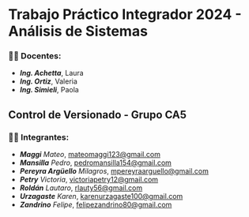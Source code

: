 # Trabajo Práctico Integrador 2024 - Análisis de Sistemas </br>
### 🧑‍🏫 Docentes:
- _**Ing. Achetta**_, Laura <br/>
- _**Ing. Ortiz**_, Valeria <br/>
- _**Ing. Simieli**_, Paola <br/>
## Control de Versionado - Grupo CA5
### :technologist: Integrantes:
- _**Maggi**_ _Mateo_, mateomaggi123@gmail.com <br/>
- _**Mansilla**_ _Pedro_, pedromansilla154@gmail.com <br/>
- _**Pereyra Argüello**_ _Milagros_, mpereyraarguello@gmail.com <br/>
- _**Petry**_ _Victoria_, victoriapetry12@gmail.com <br/>
- _**Roldán**_ _Lautaro_, rlauty56@gmail.com <br/>
- _**Urzagaste**_ _Karen_,  karenurzagaste100@gmail.com <br/>
- _**Zandrino**_ _Felipe_,  felipezandrino80@gmail.com <br/>
